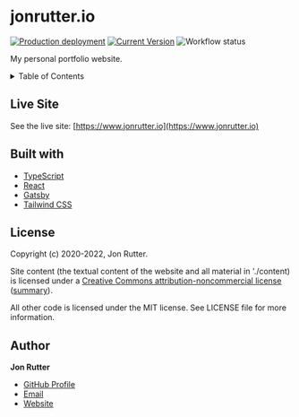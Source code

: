 # jonrutter.io

[![Production deployment](https://img.shields.io/github/deployments/rutterjt/v1/production?label=vercel&logo=vercel&logoColor=white)](https://www.jonrutter.io)
[![Current Version](https://img.shields.io/badge/version-1.0.0-green.svg)](https://github.com/rutterjt/v1)
![Workflow status](https://github.com/rutterjt/v1/actions/workflows/tests.yml/badge.svg?event=push)

My personal portfolio website.

<details>
  <summary>Table of Contents</summary>
  <ol>
    <li><a href="#description">Description</a></li>
    <li><a href="#live-demo">Live Demo</a></li>
    <li><a href="#built-with">Built With</a></li>
    <li><a href="#license">License</a></li>
    <li><a href="#author">Author</a></li>
  </ol>
</details>

## Live Site

See the live site: [https://www.jonrutter.io](https://www.jonrutter.io)

## Built with

- [TypeScript](https://www.typescriptlang.org/)
- [React](https://reactjs.org/)
- [Gatsby](https://www.gatsbyjs.com/)
- [Tailwind CSS](https://tailwindcss.com/)

## License

Copyright (c) 2020-2022, Jon Rutter.

Site content (the textual content of the website and all material in './content) is licensed under a [Creative Commons attribution-noncommercial license](https://creativecommons.org/licenses/by-nc/3.0/legalcode) ([summary](https://creativecommons.org/licenses/by-nc/3.0/)).

All other code is licensed under the MIT license. See LICENSE file for more information.

## Author

**Jon Rutter**

- [GitHub Profile](https://www.github.com/rutterjt)
- [Email](mailto:contact@jonrutter.io)
- [Website](https://www.jonrutter.io)
